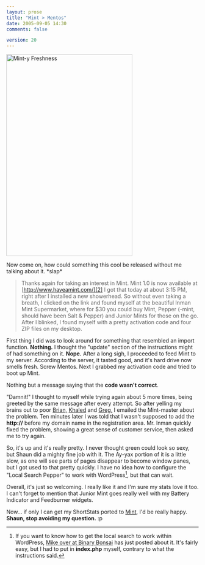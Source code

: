 ```yaml
---
layout: prose
title: "Mint > Mentos"
date: 2005-09-05 14:30
comments: false

version: 20
---
```


[<img src="http://static.flickr.com/33/40622160_5f5d08a13b.jpg" width="330" height="527" class="posted" alt="Mint-y Freshness" />][1]

Now come on, how could something this cool be released without me talking about it. \*slap\*

> Thanks again for taking an interest in Mint. Mint 1.0 is now available at [http://www.haveamint.com/][2]
I got that today at about 3:15 PM, right after I installed a new showerhead. So without even taking a breath, I clicked on the link and found myself at the beautiful Inman Mint Supermarket, where for $30 you could buy Mint, Pepper (-mint, should have been Salt & Pepper) and Junior Mints for those on the go. After I blinked, I found myself with a pretty activation code and four ZIP files on my desktop.

First thing I did was to look around for something that resembled an import function. **Nothing.** I thought the "update" section of the instructions might of had something on it. **Nope.** After a long sigh, I proceeded to feed Mint to my server. According to the server, it tasted good, and it's hard drive now smells fresh. Screw Mentos. Next I grabbed my activation code and tried to boot up Mint.

Nothing but a message saying that the **code wasn't correct**.

"Damnit!" I thought to myself while trying again about 5 more times, being greeted by the same message after every attempt. So after yelling my brains out to poor <a href="http://solutionwatch.com" rel="friend">Brian,</a> <a href="http://brokenkode.com" rel="friend">Khaled</a> and <a href="http://www.airbagindustries.com" rel="friend met">Greg,</a> I emailed the Mint-master about the problem. Ten minutes later I was told that I wasn't supposed to add the **http://** before my domain name in the registration area. Mr. Inman quickly fixed the problem, showing a great sense of customer service, then asked me to try again.

So, it's up and it's really pretty. I never thought green could look so sexy, but Shaun did a mighty fine job with it. The Ay-yax portion of it is a little slow, as one will see parts of pages disappear to become window panes, but I got used to that pretty quickly. I have no idea how to configure the "Local Search Pepper" to work with WordPress[^1], but that can wait.

Overall, it's just so welcoming. I really like it and I'm sure my stats love it too. I can't forget to mention that Junior Mint goes really well with my Battery Indicator and Feedburner widgets.

Now... if only I can get my ShortStats ported to [Mint][3], I'd be really happy. **Shaun, stop avoiding my question.** :p

[^1]: If you want to know how to get the local search to work within WordPress, [Mike over at Binary Bonsai][4] has just posted about it. It's fairly easy, but I had to put in **index.php** myself, contrary to what the instructions said.

[1]: http://www.flickr.com/photos/avalonstar/40622160/ "Photo Sharing"
[2]: http://www.haveamint.com
[3]: http://www.avalonstar.com/mint/
[4]: http://binarybonsai.com/archives/2005/09/06/mint-local-searches-with-wordpress/
